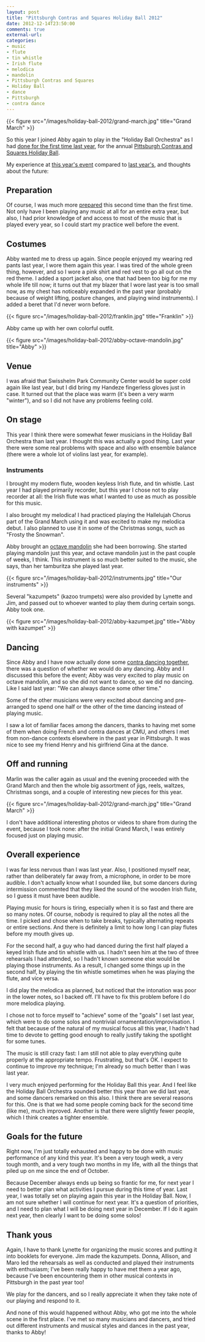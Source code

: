 ```yaml
---
layout: post
title: "Pittsburgh Contras and Squares Holiday Ball 2012"
date: 2012-12-14T23:50:00
comments: true
external-url: 
categories: 
- music
- flute
- tin whistle
- Irish flute
- melodica
- mandolin
- Pittsburgh Contras and Squares
- Holiday Ball
- dance
- Pittsburgh
- contra dance
---
```

{{< figure src="/images/holiday-ball-2012/grand-march.jpg" title="Grand March" >}}

So this year I joined Abby again to play in the "Holiday Ball Orchestra" as I had [done for the first time last year](/blog/2011/12/16/playing-recorder-and-flute-at-the-holiday-ball/), for the annual [Pittsburgh Contras and Squares Holiday Ball](http://www.facebook.com/pages/Pittsburgh-Holiday-Ball/283731778337030).

My experience at [this year's event](http://www.facebook.com/events/383908395031216/) compared to [last year's](http://www.facebook.com/events/308706299154491/), and thoughts about the future:

<!--more-->

## Preparation

Of course, I was much more [prepared](/blog/2012/11/24/preparing-to-play-irish-flute-in-the-holiday-ball/) this second time than the first time. Not only have I been playing any music at all for an entire extra year, but also, I had prior knowledge of and access to most of the music that is played every year, so I could start my practice well before the event.

## Costumes

Abby wanted me to dress up again. Since people enjoyed my wearing red pants last year, I wore them again this year. I was tired of the whole green thing, however, and so I wore a pink shirt and red vest to go all out on the red theme. I added a sport jacket also, one that had been too big for me my whole life till now; it turns out that my blazer that I wore last year is too small now, as my chest has noticeably expanded in the past year (probably because of weight lifting, posture changes, and playing wind instruments). I added a beret that I'd never worn before.

{{< figure src="/images/holiday-ball-2012/franklin.jpg" title="Franklin" >}}

Abby came up with her own colorful outfit.

{{< figure src="/images/holiday-ball-2012/abby-octave-mandolin.jpg" title="Abby" >}}

## Venue

I was afraid that Swisshelm Park Community Center would be super cold again like last year, but I did bring my Handeze fingerless gloves just in case. It turned out that the place was warm (it's been a very warm "winter"), and so I did not have any problems feeling cold.

## On stage

This year I think there were somewhat fewer musicians in the Holiday Ball Orchestra than last year. I thought this was actually a good thing. Last year there were some real problems with space and also with ensemble balance (there were a whole lot of violins last year, for example).

### Instruments

I brought my modern flute, wooden keyless Irish flute, and tin whistle. Last year I had played primarily recorder, but this year I chose not to play recorder at all: the Irish flute was what I wanted to use as much as possible for this music.

I also brought my melodica! I had practiced playing the Hallelujah Chorus part of the Grand March using it and was excited to make my melodica debut. I also planned to use it in some of the Christmas songs, such as "Frosty the Snowman".

Abby brought an [octave mandolin](http://en.wikipedia.org/wiki/Octave_mandolin) she had been borrowing. She started playing mandolin just this year, and octave mandolin just in the past couple of weeks, I think. This instrument is so much better suited to the music, she says, than her tamburitza she played last year.

{{< figure src="/images/holiday-ball-2012/instruments.jpg" title="Our instruments" >}}

Several "kazumpets" (kazoo trumpets) were also provided by Lynette and Jim, and passed out to whoever wanted to play them during certain songs. Abby took one.

{{< figure src="/images/holiday-ball-2012/abby-kazumpet.jpg" title="Abby with kazumpet" >}}

## Dancing

Since Abby and I have now actually done some [contra dancing together](/blog/2012/10/07/my-first-contra-dance-workshop-unexpected-fun/), there was a question of whether we would do any dancing. Abby and I discussed this before the event; Abby was very excited to play music on octave mandolin, and so she did not want to dance, so we did no dancing. Like I said last year: "We can always dance some other time."

Some of the other musicians were very excited about dancing and pre-arranged to spend one half or the other of the time dancing instead of playing music.

I saw a lot of familiar faces among the dancers, thanks to having met some of them when doing French and contra dances at CMU, and others I met from non-dance contexts elsewhere in the past year in Pittsburgh. It was nice to see my friend Henry and his girlfriend Gina at the dance.

## Off and running

Marlin was the caller again as usual and the evening proceeded with the Grand March and then the whole big assortment of jigs, reels, waltzes, Christmas songs, and a couple of interesting new pieces for this year.

{{< figure src="/images/holiday-ball-2012/grand-march.jpg" title="Grand March" >}}

I don't have additional interesting photos or videos to share from during the event, because I took none: after the initial Grand March, I was entirely focused just on playing music.

## Overall experience

I was far less nervous than I was last year. Also, I positioned myself near, rather than deliberately far away from, a microphone, in order to be more audible. I don't actually know what I sounded like, but some dancers during intermission commented that they liked the sound of the wooden Irish flute, so I guess it must have been audible.

Playing music for hours is tiring, especially when it is so fast and there are so many notes. Of course, nobody is required to play all the notes all the time. I picked and chose when to take breaks, typically alternating repeats or entire sections. And there is definitely a limit to how long I can play flutes before my mouth gives up.

For the second half, a guy who had danced during the first half played a keyed Irish flute and tin whistle with us. I hadn't seen him at the two of three rehearsals I had attended, so I hadn't known someone else would be playing those instruments. As a result, I changed some things up in the second half, by playing the tin whistle sometimes when he was playing the flute, and vice versa.

I did play the melodica as planned, but noticed that the intonation was poor in the lower notes, so I backed off. I'll have to fix this problem before I do more melodica playing.

I chose not to force myself to "achieve" some of the "goals" I set last year, which were to do some solos and nontrivial ornamentation/improvisation. I felt that because of the natural of my musical focus all this year, I hadn't had time to devote to getting good enough to really justify taking the spotlight for some tunes.

The music is still crazy fast: I am still not able to play everything quite properly at the appropriate tempo. Frustrating, but that's OK. I expect to continue to improve my technique; I'm already so much better than I was last year.

I very much enjoyed performing for the Holiday Ball this year. And I feel like the Holiday Ball Orchestra sounded better this year than we did last year, and some dancers remarked on this also. I think there are several reasons for this. One is that we had some people coming back for the second time (like me), much improved. Another is that there were slightly fewer people, which I think creates a tighter ensemble.

## Goals for the future

Right now, I'm just totally exhausted and happy to be done with music performance of any kind this year. It's been a very tough week, a very tough month, and a very tough two months in my life, with all the things that piled up on me since the end of October.

Because December always ends up being so frantic for me, for next year I need to better plan what activities I pursue during this time of year. Last year, I was totally set on playing again this year in the Holiday Ball. Now, I am not sure whether I will continue for next year. It's a question of priorities, and I need to plan what I will be doing next year in December. If I do it again next year, then clearly I want to be doing some solos!

## Thank yous

Again, I have to thank Lynette for organizing the music scores and putting it into booklets for everyone. Jim made the kazumpets. Donna, Allison, and Maro led the rehearsals as well as conducted and played their instruments with enthusiasm; I've been really happy to have met them a year ago, because I've been encountering them in other musical contexts in Pittsburgh in the past year too!

We play for the dancers, and so I really appreciate it when they take note of our playing and respond to it.

And none of this would happened without Abby, who got me into the whole scene in the first place. I've met so many musicians and dancers, and tried out different instruments and musical styles and dances in the past year, thanks to Abby!

